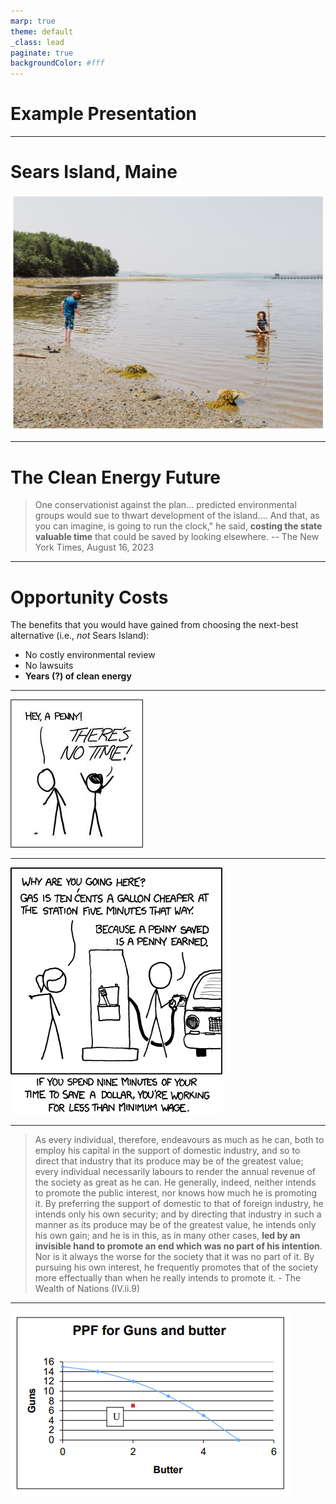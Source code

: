 ```yaml
---
marp: true
theme: default
_class: lead
paginate: true
backgroundColor: #fff
---
```


# Example Presentation

---

# Sears Island, Maine

![bg right:75%](images/sears-island.png)

---

# The Clean Energy Future

> One conservationist against the plan... predicted environmental groups would sue to thwart development of the island.... And that, as you can imagine, is going to run the clock," he said, **costing the state valuable time** that could be saved by looking elsewhere.
> -- The New York Times, August 16, 2023

---

# Opportunity Costs

The benefits that you would have gained from choosing the next-best alternative (i.e., *not* Sears Island):
- No costly environmental review
- No lawsuits
- **Years (?) of clean energy**

---


![bg center: 40%](images/oppcost2.jpg)

---

![bg center: 40%](images/oppcost3.png)

---

>	As every individual, therefore, endeavours as much as he can, both to employ his capital in the support of domestic industry, and so to direct that industry that its produce may be of the greatest value; every individual necessarily labours to render the annual revenue of the society as great as he can. He generally, indeed, neither intends to promote the public interest, nor knows how much he is promoting it. By preferring the support of domestic to that of foreign industry, he intends only his own security; and by directing that industry in such a manner as its produce may be of the greatest value, he intends only his own gain; and he is in this, as in many other cases, **led by an invisible hand to promote an end which was no part of his intention**. Nor is it always the worse for the society that it was no part of it. By pursuing his own interest, he frequently promotes that of the society more effectually than when he really intends to promote it.
	- The Wealth of Nations (IV.ii.9)

---

![bg center: 65%](images/gunsbutter.PNG)

